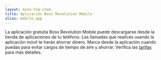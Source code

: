 ```yaml
---
layout: mvno-faq-item
title: Aplicación Boss Revolution Mobile
alias: mobile_app
---
```


La aplicación gratuita Boss Revolution Mobile puede descargarse desde la tienda de aplicaciones de tu teléfono. Las llamadas que realices usando la aplicación móvil te harán ahorrar dinero. Marca desde la aplicación cuando puedas para evitar cargos de tiempo de aire y ahorrar. Verifica las <a href="index.html#rates-block" target="_blank">tarifas</a> para más detalles.
